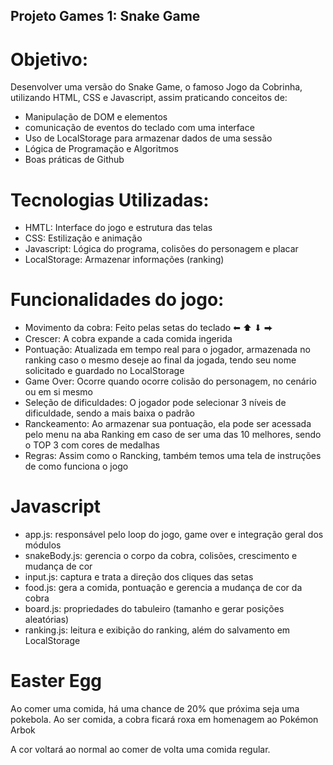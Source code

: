 ## Projeto Games 1: Snake Game 

# Objetivo:
Desenvolver uma versão do Snake Game, o famoso Jogo da Cobrinha, utilizando HTML, CSS e Javascript, assim praticando conceitos de:

<ul>
  <li>Manipulação de DOM e elementos</li>
  <li>comunicação de eventos do teclado com uma interface</li>
  <li>Uso de LocalStorage para armazenar dados de uma sessão</li>
  <li>Lógica de Programação e Algoritmos</li>
  <li>Boas práticas de Github</li>
</ul>

# Tecnologias Utilizadas:

<ul>
  <li>HMTL: Interface do jogo e estrutura das telas</li>
  <li>CSS: Estilização e animação</li>
  <li>Javascript: Lógica do programa, colisões do personagem e placar</li>
  <li>LocalStorage: Armazenar informações (ranking)</li>
</ul>

# Funcionalidades do jogo:

<ul>
  <li>Movimento da cobra: Feito pelas setas do teclado ⬅ ⬆ ⬇ ⮕ </li>
  <li>Crescer: A cobra expande a cada comida ingerida</li>
  <li>Pontuação: Atualizada em tempo real para o jogador, armazenada no ranking caso o mesmo deseje ao final da jogada, tendo seu nome solicitado e guardado no LocalStorage</li>
  <li>Game Over: Ocorre quando ocorre colisão do personagem, no cenário ou em si mesmo</li>
  <li>Seleção de dificuldades: O jogador pode selecionar 3 níveis de dificuldade, sendo a mais baixa o padrão</li>
  <li>Ranckeamento: Ao armazenar sua pontuação, ela pode ser acessada pelo menu na aba Ranking em caso de ser uma das 10 melhores, sendo o TOP 3 com cores de medalhas</li>
  <li>Regras: Assim como o Rancking, também temos uma tela de instruções de como funciona o jogo</li>
</ul>


# Javascript

<ul>
  <li>app.js: responsável pelo loop do jogo, game over e integração geral dos módulos</li>
  <li>snakeBody.js: gerencia o corpo da cobra, colisões, crescimento e mudança de cor</li>
  <li>input.js: captura e trata a direção dos cliques das setas</li>
  <li>food.js: gera a comida, pontuação e gerencia a mudança de cor da cobra</li>
  <li>board.js: propriedades do tabuleiro (tamanho e gerar posições aleatórias)</li>
  <li>ranking.js: leitura e exibição do ranking, além do salvamento em LocalStorage</li>
</ul>


# Easter Egg

Ao comer uma comida, há uma chance de 20% que próxima seja uma pokebola. Ao ser comida, a cobra ficará roxa em homenagem ao Pokémon Arbok

A cor voltará ao normal ao comer de volta uma comida regular.
